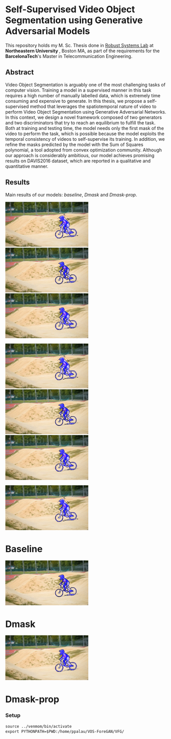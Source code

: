# Self-Supervised Video Object Segmentation using Generative Adversarial Models

This repository holds my M. Sc. Thesis done in <a href="http://robustsystems.coe.neu.edu/">Robust Systems Lab</a> at <b>Northeastern University </b>, Boston MA, as part of the requirements for the <b>BarcelonaTech</b>'s Master in Telecommunication Engineering.

## Abstract

Video Object Segmentation is arguably one of the most challenging tasks of computer vision. Training a model in a supervised manner in this task requires a high number of manually labelled data, which is extremely time consuming and expensive to generate. In this thesis, we propose a self-supervised method that leverages the spatiotemporal nature of video to perform Video Object Segmentation using Generative Adversarial Networks. In this context, we design a novel framework composed of two generators and two discriminators that try to reach an equilibrium to fulfill the task. Both at training and testing time, the model needs only the first mask of the video to perform the task, which is possible because the model exploits the temporal consistency of videos to self-supervise its training. In addition, we refine the masks predicted by the model with the Sum of Squares polynomial, a tool adopted from convex optimization community. Although our approach is considerably ambitious, our model achieves promising results on DAVIS2016 dataset, which are reported in a qualitative and quantitative manner.

## Results
Main results of our models: _baseline_, _Dmask_ and _Dmask-prop_.



<img src="/results/imgs/baseline/training/baseline_bmxbumps.gif" width="260" height="140"/> <img src="/results/imgs/dmask/training/dmask_bmxbumps.gif" width="260" height="140"/> <img src="/results/imgs/dmask-prop/training/dmaskprop_bmxbumps.gif" width="260" height="140"/>

<img src="/results/imgs/baseline/training/baseline_bmxbumps.gif" width="260" height="140"/> <img src="/results/imgs/dmask/training/dmask_bmxbumps.gif" width="260" height="140"/> <img src="/results/imgs/dmask-prop/training/dmaskprop_bmxbumps.gif" width="260" height="140"/>

<div class="wrap">
      <div>
      <img src="/results/imgs/baseline/training/baseline_bmxbumps.gif" width="260" height="140"/>
      <h1 class="text_over_image">Baseline</h1>
      </div>
</div> <div class="wrap">
      <div>
      <img src="/results/imgs/dmask/training/dmask_bmxbumps.gif" width="260" height="140"/>
      <h1 class="text_over_image">Dmask</h1>
      </div>
</div> </div> <div class="wrap">
      <div>
      <img src="/results/imgs/dmask-prop/training/dmaskprop_bmxbumps.gif" width="260" height="140"/>
      <h1 class="text_over_image">Dmask-prop</h1>
      </div>
</div>

### Setup

```
source ../venmom/bin/activate
export PYTHONPATH=$PWD:/home/ppalau/VOS-ForeGAN/VFG/
```